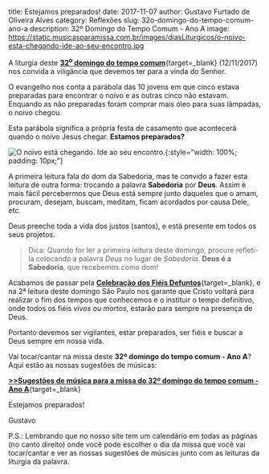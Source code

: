 title: Estejamos preparados!
date: 2017-11-07
author: Gustavo Furtado de Oliveira Alves
category: Reflexões
slug: 32o-domingo-do-tempo-comum-ano-a
description: 32º Domingo do Tempo Comum - Ano A
image: https://static.musicasparamissa.com.br/images/diasLiturgicos/o-noivo-esta-chegando-ide-ao-seu-encontro.jpg

A liturgia deste [**32<sup>o</sup> domingo do tempo comum**](http://musicasparamissa.com.br/sugestoes-para/32o-domingo-do-tempo-comum-ano-a/){target=\_blank}
(12/11/2017) nos convida a viligância que devemos ter para a vinda do Senhor.

O evangelho nos conta a parábola das 10 jovens em que cinco estava preparadas
para encontrar o noivo e as outras cinco não estavam.
Enquando as não preparadas foram comprar mais óleo para suas lâmpadas, o noivo chegou.

Esta parábola significa a própria festa de casamento que acontecerá quando o noivo
Jesus chegar. **Estamos preparados?**

![O noivo está chegando. Ide ao seu encontro.](https://static.musicasparamissa.com.br/images/diasLiturgicos/o-noivo-esta-chegando-ide-ao-seu-encontro.jpg){:style="width: 100%; padding: 10px;"}

A primeira leitura fala do dom da Sabedoria, mas te convido a fazer esta leitura de outra forma:
trocando a palavra **Sabedoria** por **Deus**.
Assim é mais fácil percebermos que Deus está sempre junto 
daqueles que o amam, procuram, desejam, buscam, meditam, ficam acordados por causa Dele, etc.

Deus preeche toda a vida dos justos (santos), e está presente em todos os seus projetos.

>Dica: Quando for ler a primeira leitura deste domingo, procure refletí-la colocando a palavra
>*Deus* no lugar de *Sabedoria*. **Deus é a Sabedoria**, que recebemos como dom!

Acabamos de passar pela 
[**Celebração dos Fiéis Defuntos**](http://musicasparamissa.com.br/sugestoes-para/solenidade-da-comemoracao-de-todos-fieis-defuntos){target=\_blank},
 e na 2ª leitura deste domingo São Paulo nos garante que Cristo voltará para 
realizar o fim dos tempos que conhecemos e o instituir o tempo definitivo, 
onde todos os fiéis _vivos ou mortos_, estarão para sempre na presença de Deus. 

Portanto devemos ser vigilantes, estar preparados, ser fiéis e buscar a Deus sempre em nossa vida.

Vai tocar/cantar na missa deste **32º domingo do tempo comum - Ano A**? Aqui estão as nossas sugestões de músicas:

[**>>Sugestões de música para a missa do 32º domingo do tempo comum - Ano A**](http://musicasparamissa.com.br/sugestoes-para/32o-domingo-do-tempo-comum-ano-a/){target=\_blank}

Estejamos preparados!

Gustavo

P.S.: Lembrando que no nosso site tem um calendário em todas as páginas (no canto direito) onde você pode escolher o dia da missa que você vai tocar/cantar e ver as nossas sugestões de músicas junto com as leituras da liturgia da palavra.


